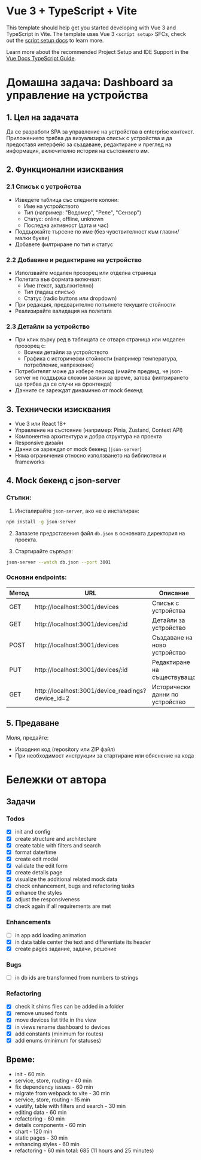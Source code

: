 # Vue 3 + TypeScript + Vite

This template should help get you started developing with Vue 3 and TypeScript in Vite. The template uses Vue 3 `<script setup>` SFCs, check out the [script setup docs](https://v3.vuejs.org/api/sfc-script-setup.html#sfc-script-setup) to learn more.

Learn more about the recommended Project Setup and IDE Support in the [Vue Docs TypeScript Guide](https://vuejs.org/guide/typescript/overview.html#project-setup).



# Домашна задача: Dashboard за управление на устройства

## 1. Цел на задачата

Да се разработи SPA за управление на устройства в enterprise контекст. Приложението трябва да визуализира списък с устройства и да предоставя интерфейс за създаване, редактиране и преглед на информация, включително история на състоянието им.

## 2. Функционални изисквания

### 2.1 Списък с устройства

- Изведете таблица със следните колони:
  - Име на устройството
  - Тип (например: "Водомер", "Реле", "Сензор")
  - Статус: online, offline, unknown
  - Последна активност (дата и час)
- Поддържайте търсене по име (без чувствителност към главни/малки букви)
- Добавете филтриране по тип и статус

### 2.2 Добавяне и редактиране на устройство

- Използвайте модален прозорец или отделна страница
- Полетата във формата включват:
  - Име (текст, задължително)
  - Тип (падащ списък)
  - Статус (radio buttons или dropdown)
- При редакция, предварително попълнете текущите стойности
- Реализирайте валидация на полетата

### 2.3 Детайли за устройство

- При клик върху ред в таблицата се отваря страница или модален прозорец с:
  - Всички детайли за устройството
  - Графика с исторически стойности (например температура, потребление, напрежение)
- Потребителят може да избере период (имайте предвид, че json-server не поддържа сложни заявки за време, затова филтрирането ще трябва да се случи на фронтенда)
- Данните се зареждат динамично от mock бекенд

## 3. Технически изисквания

- Vue 3 или React 18+
- Управление на състояние (например: Pinia, Zustand, Context API)
- Компонентна архитектура и добра структура на проекта
- Responsive дизайн
- Данни се зареждат от mock бекенд (`json-server`)
- Няма ограничения относно използването на библиотеки и frameworks

## 4. Mock бекенд с json-server

### Стъпки:

1. Инсталирайте `json-server`, ако не е инсталиран:

```bash
npm install -g json-server
```

2. Запазете предоставения файл `db.json` в основната директория на проекта.

3. Стартирайте сървъра:

```bash
json-server --watch db.json --port 3001
```

### Основни endpoints:

| Метод | URL                                               | Описание                        |
| ----- | ------------------------------------------------- | ------------------------------- |
| GET   | http://localhost:3001/devices                     | Списък с устройства             |
| GET   | http://localhost:3001/devices/:id                 | Детайли за устройство           |
| POST  | http://localhost:3001/devices                     | Създаване на ново устройство    |
| PUT   | http://localhost:3001/devices/:id                 | Редактиране на съществуващо     |
| GET   | http://localhost:3001/device_readings?device_id=2 | Исторически данни по устройство |

## 5. Предаване

Моля, предайте:

- Изходния код (repository или ZIP файл)
- При необходимост инструкции за стартиране или обяснение на кода


# Бележки от автора

## Задачи

### Todos
- [x] init and config
- [x] create structure and architecture
- [x] create table with filters and search
- [x] format date/time
- [x] create edit modal
- [x] validate the edit form
- [x] create details page
- [x] visualize the additional related mock data
- [x] check enhancement, bugs and refactoring tasks
- [x] enhance the styles
- [x] adjust the responsiveness
- [x] check again if all requirements are met

### Enhancements
- [ ] in app add loading animation
- [x] in data table center the text and differentiate its header
- [x] create pages задание, задачи, решение 

### Bugs
- [ ] in db ids are transformed from numbers to strings

### Refactoring
- [x] check it shims files can be added in a folder
- [x] remove unused fonts
- [x] move devices list title in the view 
- [x] in views rename dashboard to devices
- [x] add constants (minimum for routes)
- [x] add enums (minimum for statuses)

## Време:
- init - 60 min
- service, store, routing - 40 min
- fix dependency issues - 60 min
- migrate from webpack to vite - 30 min
- service, store, routing - 15 min
- vuetify, table with filters and search - 30 min
- editing data - 60 min
- refactoring - 60 min
- details components - 60 min
- chart - 120 min
- static pages - 30 min
- enhancing styles - 60 min
- refactoring - 60 min
total: 685 (11 hours and 25 minutes)